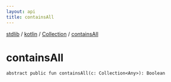 ```yaml
---
layout: api
title: containsAll
---
```

[stdlib](../../index.html) / [kotlin](../index.html) / [Collection](index.html) / [containsAll](containsAll.html)

# containsAll

```
abstract public fun containsAll(c: Collection<Any>): Boolean
```
